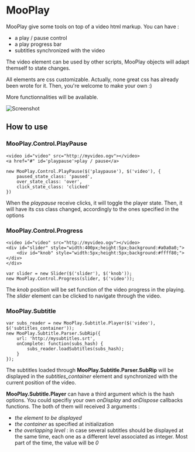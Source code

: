MooPlay
=======


MooPlay give some tools on top of a video html markup. You can have :

* a play / pause control
* a play progress bar
* subtitles synchronized with the video
 
The video element can be used by other scripts, MooPlay objects will adapt themself to state changes.

All elements are css customizable. Actually, none great css has already been wrote for it. Then, you're welcome to make your own :) 

More functionnalities will be available.

![Screenshot](http://img94.imageshack.us/img94/47/image3gd.png)

How to use
----------

### MooPlay.Control.PlayPause
    
    <video id="video" src="http://myvideo.ogv"></video>
    <a href="#" id='playpause'>play / pause</a>

    new MooPlay.Control.PlayPause($('playpause'), $('video'), {
        paused_state_class: 'paused',
        over_state_class: 'over',
        click_state_class: 'clicked'
    })

When the *playpause* receive clicks, it will toggle the player state.
Then, it will have its css class changed, accordingly to the ones specified in the options


### MooPlay.Control.Progress

    <video id="video" src="http://myvideo.ogv"></video>
    <div id="slider" style="width:400px;height:5px;background:#a0a0a0;">
        <div id="knob" style="width:5px;height:5px;background:#ffff80;"></div>
    </div>
    
    var slider = new Slider($('slider'), $('knob'));
    new MooPlay.Control.Progress(slider, $('video'));
    
The *knob* position will be set function of the video progress in the playing.
The *slider* element can be clicked to navigate through the video.


### MooPlay.Subtitle

    var subs_reader = new MooPlay.Subtitle.Player($('video'), $('subtitles_container'));
    new MooPlay.Subtitle.Parser.SubRip({
        url: 'http://mysubtitles.srt',
        onComplete: function(subs_hash) {
            subs_reader.loadSubtitles(subs_hash);
        }
    });
    
The subtitles loaded through **MooPlay.Subtitle.Parser.SubRip** will be displayed in the *subtitles_container* element and synchronized with the current position of the video.

**MooPlay.Subtitle.Player** can have a third argument which is the hash options. You could specifiy your own *onDisplay* and *onDispose* callbacks functions. The both of them will received 3 arguments :

* *the element to be displayed*
* *the container* as specified at initialization
* *the overlapping level* : in case several subtitles should be displayed at the same time, each one as a different level associated as integer. Most part of the time, the value will be *0*
    
